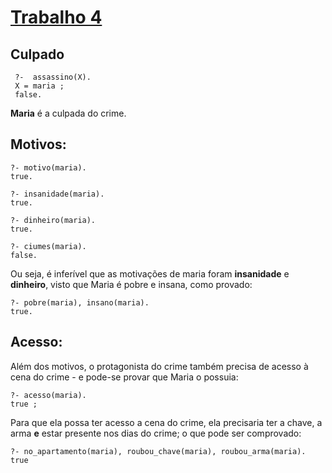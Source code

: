 # [Trabalho 4]("https://github.com/AndreaInfUFSM/elc117-2019a/tree/master/trabalhos/t4")

## Culpado
  ```
   ?-  assassino(X).
   X = maria ;
   false.
  ```
  
  **Maria** é a culpada do crime.

## Motivos:
```
?- motivo(maria).
true.

?- insanidade(maria).
true.

?- dinheiro(maria).
true.

?- ciumes(maria).
false.
```
Ou seja, é inferível que as motivações de maria foram **insanidade** e **dinheiro**, visto que Maria é pobre e insana, como provado:

```
?- pobre(maria), insano(maria).
true.
```

## Acesso:

Além dos motivos, o protagonista do crime também precisa de acesso à cena do crime - e pode-se provar que Maria o possuia:

```
?- acesso(maria).
true ;
```

Para que ela possa ter acesso a cena do crime, ela precisaria ter a chave, a arma **e** estar presente nos dias do crime;
o que pode ser comprovado:
```
?- no_apartamento(maria), roubou_chave(maria), roubou_arma(maria).
true 
```
